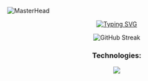 
![MasterHead](https://i.ibb.co/FsTDsXT/cover.png)  
<div align="center">

[![Typing SVG](https://readme-typing-svg.demolab.com?font=Fira+Code&pause=1000&color=39d353&center=true&random=false&width=1000&lines=I'm+Dumanga+Dissanayake;BEng+(Hons)+Software+Engineering+Undergraduate)](https://git.io/typing-svg)

<!--  
<p align="center"> <img src="https://komarev.com/ghpvc/?username=DumangaDissanayake&label=Profile%20views&color=0d1117&style=for-the-badge" alt="DumangaDissanayake" /> </p>  
-->

![GitHub Streak](https://streak-stats.demolab.com?user=DumangaDissanayake&theme=github-dark&hide_border=true&card_width=1000)

<!--### GitHub Trophies  

![](https://github-profile-trophy.vercel.app/?username=DumangaDissanayake&theme=darkhub&no-frame=true&no-bg=false&margin-w=4) -->

### Technologies:

<p align="center">
  <a href="#">
    <img src="https://skillicons.dev/icons?i=androidstudio,idea,vscode,visualstudio,postman,codepen,css,git,github,gitlab,html,java,js,laravel,nodejs,php,vite,react,nextjs,express,mysql,ts,stackoverflow,tailwind,ae,ai,ps,figma" />
  </a>
</p>

<!--
### GitHub Stats:  
![](https://github-readme-stats.vercel.app/api?username=DumangaDissanayake&show_icons=true&bg_color=0d1117&title_color=39d353&text_color=ffffff&hide_border=true&icon_color=39d353)  
![](https://github-contributor-stats.vercel.app/api?username=DumangaDissanayake&limit=5&bg_color=0d1117&title_color=39d353&text_color=ffffff&hide_border=true&icon_color=39d353&combine_all_yearly_contributions=true)  
![Top Langs](https://github-readme-stats.vercel.app/api/top-langs/?username=DumangaDissanayake&langs_count=8&layout=compact&bg_color=0d1117&title_color=39d353&text_color=ffffff&hide_border=true&icon_color=39d353)  
-->

</div>

<!--  
<div align="center">  
  <a href="https://app.daily.dev/dumangadissanayake"><img src="https://api.daily.dev/devcards/v2/K3npNh3X2MTiF1FtmRavK.png?r=mwh&type=wide" width="652" alt="Dumanga Dissanayake's Dev Card"/></a>  
</div>  
-->

